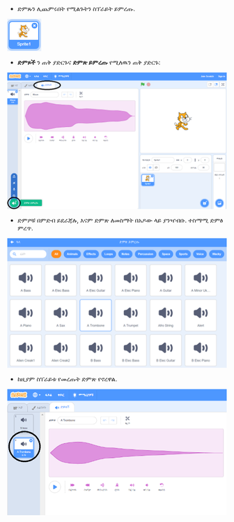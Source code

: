 + ድምጹን ሊጨምሩበት የሚልጉትን ስፕራይት ይምረጡ.

![ስፕራይት](images/sprite-select.png)

+ **ድምጾች** ን ጠቅ ያድርጉና **ድምጽ ይምረጡ** የሚለዉን ጠቅ ያድርጉ:

![ድምጾች እና የድምጽ ማድመቂያ ይምረጡ](images/import-sound.png)

+ ድምፆቹ በምድብ ይደራጃሉ, እናም ድምጽ ለመስማት በአዶው ላይ ያንዣብቡ. ተስማሚ ድምፅ ምረጥ.

![የድምፅ ምናሌ](images/choose-sound.png)

+ ከዚያም ስፐራይቱ የመረጡት ድምጽ የኖረዋል.

![ስፐራይቱ አዲስ ድምጽ ያሳያል](images/sound-imported.png)